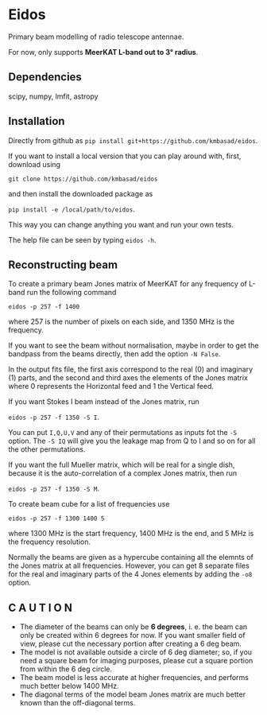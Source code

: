 # Eidos
Primary beam modelling of radio telescope antennae.

For now, only supports **MeerKAT L-band out to 3° radius**.

## Dependencies
scipy, numpy, lmfit, astropy

## Installation
Directly from github as `pip install git+https://github.com/kmbasad/eidos`.

If you want to install a local version that you can play around with, first, download using 

`git clone https://github.com/kmbasad/eidos` 

and then install the downloaded package as 

`pip install -e /local/path/to/eidos`. 

This way you can change anything you want and run your own tests.

The help file can be seen by typing `eidos -h`.

## Reconstructing beam
To create a primary beam Jones matrix of MeerKAT for any frequency of L-band run the following command 

`eidos -p 257 -f 1400` 

where 257 is the number of pixels on each side, and 1350 MHz is the frequency. 

If you want to see the beam without normalisation, maybe in order to get the bandpass from the beams directly, then add the option `-N False`. 

In the output fits file, the first axis correspond to the real (0) and imaginary (1) parts, and the second and third axes the elements of the Jones matrix where 0 represents the Horizontal feed and 1 the Vertical feed.

If you want Stokes I beam instead of the Jones matrix, run 

`eidos -p 257 -f 1350 -S I`.

You can put `I,Q,U,V` and any of their permutations as inputs fot the `-S` option. The `-S IQ` will give you the leakage map from Q to I and so on for all the other permutations.

If you want the full Mueller matrix, which will be real for a single dish, because it is the auto-correlation of a complex Jones matrix, then run 

`eidos -p 257 -f 1350 -S M`.

To create beam cube for a list of frequencies use 

`eidos -p 257 -f 1300 1400 5` 

where 1300 MHz is the start frequency, 1400 MHz is the end, and 5 MHz is the frequency resolution.

Normally the beams are given as a hypercube containing all the elemnts of the Jones matrix at all frequencies. However, you can get 8 separate files for the real and imaginary parts of the 4 Jones elements by adding the `-o8` option.

## C A U T I O N

* The diameter of the beams can only be **6 degrees**, i. e. the beam can only be created within 6 degrees for now. If you want smaller field of view, please cut the necessary portion after creating a 6 deg beam.
* The model is not available outside a circle of 6 deg diameter; so, if you need a square beam for imaging purposes, please cut a square portion from within the 6 deg circle.
* The beam model is less accurate at higher frequencies, and performs much better below 1400 MHz.
* The diagonal terms of the model beam Jones matrix are much better known than the off-diagonal terms.

